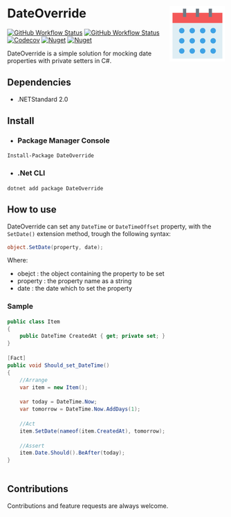 # DateOverride <img src="https://raw.githubusercontent.com/raschmitt/date-override/master/icon.png" align='right' />

[![GitHub Workflow Status](https://img.shields.io/github/workflow/status/raschmitt/date-override/.NET%20Core%20-%20Build%20&%20Test?label=Build%20%26%20Test&style=flat-square)](https://github.com/raschmitt/date-override/actions?query=workflow%3A%22.NET+Core+-+Build+%26+Test%22)
[![GitHub Workflow Status](https://img.shields.io/github/workflow/status/raschmitt/date-override/Nuget%20Deploy?label=Deploy&style=flat-square)](https://github.com/raschmitt/date-override/actions?query=workflow%3A%22Nuget+Deploy%22)
[![Codecov](https://img.shields.io/codecov/c/github/raschmitt/date-override?label=Code%20Coverage&style=flat-square)](https://codecov.io/gh/raschmitt/date-override)
[![Nuget](https://img.shields.io/nuget/v/DateOverride?label=Nuget&style=flat-square)](https://www.nuget.org/packages/DateOverride/)
[![Nuget](https://img.shields.io/nuget/dt/DateOverride?color=Blue&label=Downloads&style=flat-square)](https://www.nuget.org/stats/packages/DateOverride?groupby=Version)

DateOverride is a simple solution for mocking date properties with private setters in C#.

## Dependencies

- .NETStandard 2.0

## Install

- ### Package Manager Console

```
Install-Package DateOverride
```

- ### .Net CLI

```
dotnet add package DateOverride
```

## How to use

DateOverride can set any `DateTime` or `DateTimeOffset` property, with the `SetDate()` extension method, trough the following syntax:

```c#
object.SetDate(property, date);
```
Where:

- obejct : the object containing the property to be set
- property : the property name as a string
- date : the date which to set the property

### Sample

```c#
public class Item
{
    public DateTime CreatedAt { get; private set; }
}

[Fact]
public void Should_set_DateTime()
{
    //Arrange
    var item = new Item();   
    
    var today = DateTime.Now;
    var tomorrow = DateTime.Now.AddDays(1);
    
    //Act
    item.SetDate(nameof(item.CreatedAt), tomorrow);
    
    //Assert
    item.Date.Should().BeAfter(today);
}
    
```

## Contributions

  Contributions and feature requests are always welcome.
